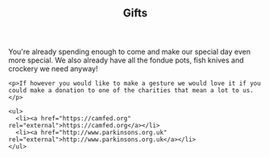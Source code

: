 <section id="gifts">
  <header>
    <h2 class="section-title">Gifts</h2>
  </header>
  <div class="section-content">
    <p>You're already spending enough to come and make our special day even more special. We also already have all the fondue pots, fish knives and crockery we need anyway!</p>

    <p>If however you would like to make a gesture we would love it if you could make a donation to one of the charities that mean a lot to us.</p>

    <ul>
      <li><a href="https://camfed.org" rel="external">https://camfed.org</a></li>
      <li><a href="http://www.parkinsons.org.uk" rel="external">http://www.parkinsons.org.uk</a></li>
    </ul>
  </div>
</section>